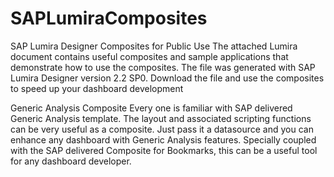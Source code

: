 # SAPLumiraComposites
SAP Lumira Designer Composites for Public Use
The attached Lumira document contains useful composites and sample applications that demonstrate how to use the composites. The file was generated with SAP Lumira Designer version 2.2 SP0. Download the file and use the composites to speed up your dashboard development

Generic Analysis Composite
Every one is familiar with SAP delivered Generic Analysis template. The layout and associated scripting functions can be very useful as a composite. Just pass it a datasource and you can enhance any dashboard with Generic Analysis features. Specially coupled with the SAP delivered Composite for Bookmarks, this can be a useful tool for any dashboard developer.

